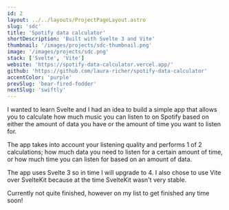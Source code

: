 ```yaml
---
id: 2
layout: ../../layouts/ProjectPageLayout.astro
slug: 'sdc'
title: 'Spotify data calculator'
shortDescription: 'Built with Svelte 3 and Vite'
thumbnail: '/images/projects/sdc-thumbnail.png'
image: '/images/projects/sdc.png'
stack: ['Svelte', 'Vite']
website: 'https://spotify-data-calculator.vercel.app/'
github: 'https://github.com/laura-richer/spotify-data-calculator'
accentColor: 'purple'
prevSlug: 'bear-fired-fodder'
nextSlug: 'swiftly'
---
```


​​I wanted to learn Svelte and I had an idea to build a simple app that allows you to calculate how much music you can listen to on Spotify based on either the amount of data you have or the amount of time you want to listen for.

The app takes into account your listening quality and performs 1 of 2 calculations; how much data you need to listen for a certain amount of time, or how much time you can listen for based on an amount of data.

The app uses Svelte 3 so in time I will upgrade to 4. I also chose to use Vite over SvelteKit because at the time SvelteKit wasn't very stable.

Currently not quite finished, however on my list to get finished any time soon!

